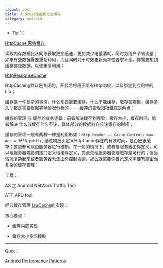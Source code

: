 ```yaml
---
layout: post
title: Android性能优化之缓存
category: android
---
```

* Tip 1：

[HttpCache 网络缓存](https://www.youtube.com/watch?v=7lxVqqWwTb0&index=1&list=PLWz5rJ2EKKc9CBxr3BVjPTPoDPLdPIFCE)

读取内存数据比从网络获取更加迅速，更加减少电量消耗，同时为用户节省流量；如果有些数据需要重复利用，而且同时对于时效更新频率性要求不高，你需要想到缓存这些数据，以便重复利用；

[HttpResponseCache](http://developer.android.com/reference/android/net/http/HttpResponseCache.html?utm_campaign=android_series_#cachematters_for_networking_101315&utm_source=anddev&utm_medium=yt-annt)

HttpCaching默认是关闭的，开启后将用于所有Http响应，以及绑定到应用中的Lib；

缓存是一件复杂的事情，什么东西需要缓存，什么不能缓存，缓存在哪里，缓存多久？都是需要根据实际情况分析的 —— 缓存的管理归根结底是两点：

缓存的管理 与 缓存的业务逻辑：前者解决缓存到哪里，缓存大小，缓存时间，后者解决 什么该缓存什么不该，具体部分的数据各自应该缓存的时间；


缓存的管理一般有两种一种是利用形如：`Http Header —— Cache-Control: max-age = 3600,public`,  通过响应头定义HttpCache存在的有效时间，是否应该缓存；这些都可以由服务器进行控制，在一般的情况下，或者当服务器由你定义，可以与服务器端协调接口定义域缓存定义，完全交给服务器管理缓存是可行的；但当情况复杂起来或者服务器无法由你控制协调，那么就需要你自己定义需要有周密而复杂的缓存管理；

工具：

AS 之 Android NetWork Traffic Tool 

ATT_APO tool 


经典缓存管理 [LruCache](https://android.googlesource.com/platform/frameworks/base/+/refs/heads/master/core/java/android/util/LruCache.java)的实现：

核心要点：

* 缓存内部实现

* 缓存大小空间控制




















---

Quot：

[Android Performance Patterns](https://www.youtube.com/playlist?list=PLWz5rJ2EKKc9CBxr3BVjPTPoDPLdPIFCE)
